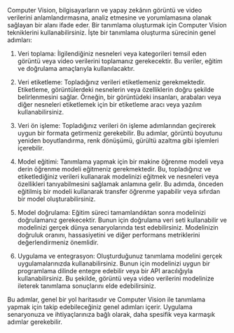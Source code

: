 Computer Vision, bilgisayarların ve yapay zekânın görüntü ve video verilerini anlamlandırmasına, analiz etmesine ve yorumlamasına olanak sağlayan bir alanı ifade eder. Bir tanımlama oluşturmak için Computer Vision tekniklerini kullanabilirsiniz. İşte bir tanımlama oluşturma sürecinin genel adımları:

1. Veri toplama: İlgilendiğiniz nesneleri veya kategorileri temsil eden görüntü veya video verilerini toplamanız gerekecektir. Bu veriler, eğitim ve doğrulama amaçlarıyla kullanılacaktır.

2. Veri etiketleme: Topladığınız verileri etiketlemeniz gerekmektedir. Etiketleme, görüntülerdeki nesnelerin veya özelliklerin doğru şekilde belirlenmesini sağlar. Örneğin, bir görüntüdeki insanları, arabaları veya diğer nesneleri etiketlemek için bir etiketleme aracı veya yazılım kullanabilirsiniz.

3. Veri ön işleme: Topladığınız verileri ön işleme adımlarından geçirerek uygun bir formata getirmeniz gerekebilir. Bu adımlar, görüntü boyutunu yeniden boyutlandırma, renk dönüşümü, gürültü azaltma gibi işlemleri içerebilir.

4. Model eğitimi: Tanımlama yapmak için bir makine öğrenme modeli veya derin öğrenme modeli eğitmeniz gerekmektedir. Bu, topladığınız ve etiketlediğiniz verileri kullanarak modelinizi eğitmek ve nesneleri veya özellikleri tanıyabilmesini sağlamak anlamına gelir. Bu adımda, önceden eğitilmiş bir modeli kullanarak transfer öğrenme yapabilir veya sıfırdan bir model oluşturabilirsiniz.

5. Model doğrulama: Eğitim süreci tamamlandıktan sonra modelinizi doğrulamanız gerekecektir. Bunun için doğrulama veri seti kullanabilir ve modelinizi gerçek dünya senaryolarında test edebilirsiniz. Modelinizin doğruluk oranını, hassasiyetini ve diğer performans metriklerini değerlendirmeniz önemlidir.

6. Uygulama ve entegrasyon: Oluşturduğunuz tanımlama modelini gerçek uygulamalarınızda kullanabilirsiniz. Bunun için modelinizi uygun bir programlama dilinde entegre edebilir veya bir API aracılığıyla kullanabilirsiniz. Bu şekilde, görüntü veya video verilerini modelinize ileterek tanımlama sonuçlarını elde edebilirsiniz.

Bu adımlar, genel bir yol haritasıdır ve Computer Vision ile tanımlama yapmak için takip edebileceğiniz genel adımları içerir. Uygulama senaryonuza ve ihtiyaçlarınıza bağlı olarak, daha spesifik veya karmaşık adımlar gerekebilir.
